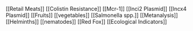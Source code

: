 [[Retail Meats]]
[[Colistin Resistance]]
[[Mcr-1]]
[[Inci2 Plasmid]]
[[Incx4 Plasmid]]
[[Fruits]]
[[vegetables]]
[[Salmonella spp.]]
[[Metanalysis]]
[[Helminths]]
[[nematodes]]
[[Red Fox]]
[[Ecological Indicators]]

